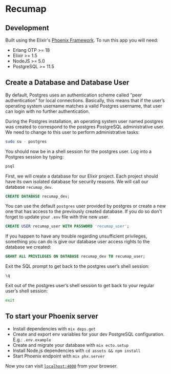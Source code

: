 # Recumap

## Development

Built using the Elixir's [Phoenix Framework](https://phoenixframework.org/). To run this app you will need:

* Erlang OTP >= 18
* Elixir >= 1.5
* NodeJS >= 5.0
* PostgreSQL >= 11.5

## Create a Database and Database User

By default, Postgres uses an authentication scheme called “peer authentication” for local connections. Basically, this means that if the user’s operating system username matches a valid Postgres username, that user can login with no further authentication.

During the Postgres installation, an operating system user named postgres was created to correspond to the postgres PostgreSQL administrative user. We need to change to this user to perform administrative tasks:

```bash
sudo su - postgres
```

You should now be in a shell session for the postgres user. Log into a Postgres session by typing:

```bash
psql
```

First, we will create a database for our Elixir project. Each project should have its own isolated database for security reasons. We will call our database `recumap_dev`.

```sql
CREATE DATABASE recumap_dev;
```

You can use the default `postgres` user provided by postgres or create a new one that has access to the previously created database. If you do so don't forget to update your `.env` file with thie new user.

```sql
CREATE USER recumap_user WITH PASSWORD 'recumap_user';
```

If you happen to have any trouble regarding unsufficient privileges, something you can do is give our database user access rights to the database we created:

```sql
GRANT ALL PRIVILEGES ON DATABASE recumap_dev TO recumap_user;
```

Exit the SQL prompt to get back to the postgres user’s shell session:

```sql
\q
```

Exit out of the postgres user’s shell session to get back to your regular user’s shell session:

```bash
exit
```

## To start your Phoenix server

* Install dependencies with `mix deps.get`
* Create and export env variables for your dev PostgreSQL configuration. E.g.: `.env.example`
* Create and migrate your database with `mix ecto.setup`
* Install Node.js dependencies with `cd assets && npm install`
* Start Phoenix endpoint with `mix phx.server`

Now you can visit [`localhost:4000`](http://localhost:4000) from your browser.
